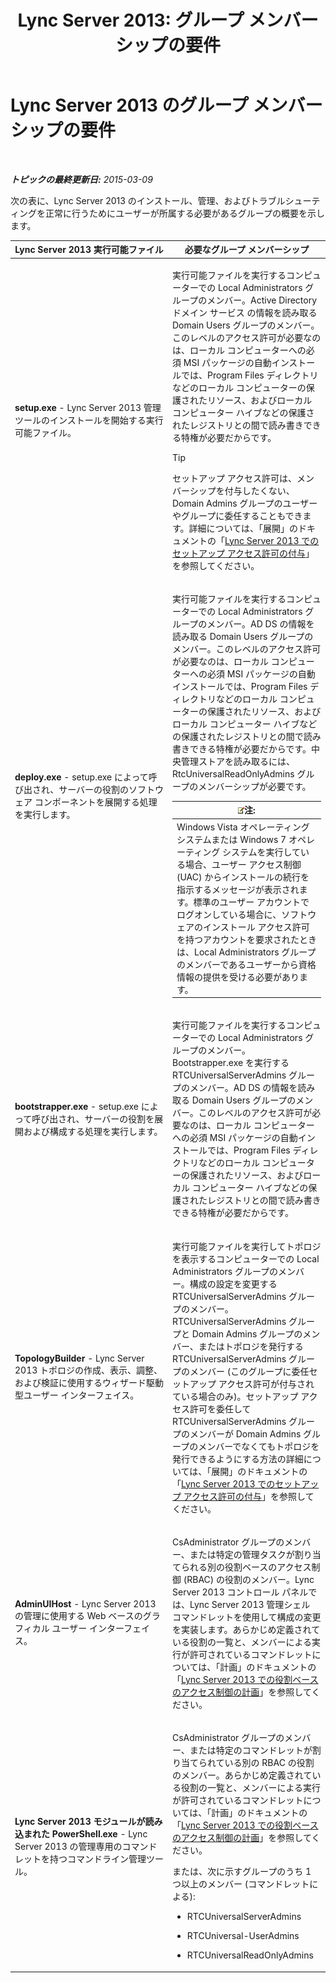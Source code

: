 ﻿---
title: 'Lync Server 2013: グループ メンバーシップの要件'
TOCTitle: グループ メンバーシップの要件
ms:assetid: 01876843-8717-4e72-baf5-866ac8cceee6
ms:mtpsurl: https://technet.microsoft.com/ja-jp/library/JJ204623(v=OCS.15)
ms:contentKeyID: 48271061
ms.date: 05/19/2016
mtps_version: v=OCS.15
ms.translationtype: HT
---

# Lync Server 2013 のグループ メンバーシップの要件

 

_**トピックの最終更新日:** 2015-03-09_

次の表に、Lync Server 2013 のインストール、管理、およびトラブルシューティングを正常に行うためにユーザーが所属する必要があるグループの概要を示します。


<table>
<colgroup>
<col style="width: 50%" />
<col style="width: 50%" />
</colgroup>
<thead>
<tr class="header">
<th>Lync Server 2013 実行可能ファイル</th>
<th>必要なグループ メンバーシップ</th>
</tr>
</thead>
<tbody>
<tr class="odd">
<td><p><strong>setup.exe</strong> - Lync Server 2013 管理ツールのインストールを開始する実行可能ファイル。</p></td>
<td><p>実行可能ファイルを実行するコンピューターでの Local Administrators グループのメンバー。Active Directory ドメイン サービス の情報を読み取る Domain Users グループのメンバー。このレベルのアクセス許可が必要なのは、ローカル コンピューターへの必須 MSI パッケージの自動インストールでは、Program Files ディレクトリなどのローカル コンピューターの保護されたリソース、およびローカル コンピューター ハイブなどの保護されたレジストリとの間で読み書きできる特権が必要だからです。</p>
<div class="alert">

> [!TIP]
> セットアップ アクセス許可は、メンバーシップを付与したくない、Domain Admins グループのユーザーやグループに委任することもできます。詳細については、「展開」のドキュメントの「<A href="lync-server-2013-granting-setup-permissions.md">Lync Server 2013 でのセットアップ アクセス許可の付与</A>」を参照してください。


</div></td>
</tr>
<tr class="even">
<td><p><strong>deploy.exe</strong> - setup.exe によって呼び出され、サーバーの役割のソフトウェア コンポーネントを展開する処理を実行します。</p></td>
<td><p>実行可能ファイルを実行するコンピューターでの Local Administrators グループのメンバー。AD DS の情報を読み取る Domain Users グループのメンバー。このレベルのアクセス許可が必要なのは、ローカル コンピューターへの必須 MSI パッケージの自動インストールでは、Program Files ディレクトリなどのローカル コンピューターの保護されたリソース、およびローカル コンピューター ハイブなどの保護されたレジストリとの間で読み書きできる特権が必要だからです。中央管理ストアを読み取るには、RtcUniversalReadOnlyAdmins グループのメンバーシップが必要です。</p>
<div class="alert">
<table>
<thead>
<tr class="header">
<th><img src="images/Gg412781.note(OCS.15).gif" title="note" alt="note" />注:</th>
</tr>
</thead>
<tbody>
<tr class="odd">
<td>Windows Vista オペレーティング システムまたは Windows 7 オペレーティング システムを実行している場合、ユーザー アクセス制御 (UAC) からインストールの続行を指示するメッセージが表示されます。標準のユーザー アカウントでログオンしている場合に、ソフトウェアのインストール アクセス許可を持つアカウントを要求されたときは、Local Administrators グループのメンバーであるユーザーから資格情報の提供を受ける必要があります。</td>
</tr>
</tbody>
</table>

</div></td>
</tr>
<tr class="odd">
<td><p><strong>bootstrapper.exe</strong> - setup.exe によって呼び出され、サーバーの役割を展開および構成する処理を実行します。</p></td>
<td><p>実行可能ファイルを実行するコンピューターでの Local Administrators グループのメンバー。Bootstrapper.exe を実行する RTCUniversalServerAdmins グループのメンバー。AD DS の情報を読み取る Domain Users グループのメンバー。このレベルのアクセス許可が必要なのは、ローカル コンピューターへの必須 MSI パッケージの自動インストールでは、Program Files ディレクトリなどのローカル コンピューターの保護されたリソース、およびローカル コンピューター ハイブなどの保護されたレジストリとの間で読み書きできる特権が必要だからです。</p></td>
</tr>
<tr class="even">
<td><p><strong>TopologyBuilder</strong> - Lync Server 2013 トポロジの作成、表示、調整、および検証に使用するウィザード駆動型ユーザー インターフェイス。</p></td>
<td><p>実行可能ファイルを実行してトポロジを表示するコンピューターでの Local Administrators グループのメンバー。構成の設定を変更する RTCUniversalServerAdmins グループのメンバー。RTCUniversalServerAdmins グループと Domain Admins グループのメンバー、またはトポロジを発行する RTCUniversalServerAdmins グループのメンバー (このグループに委任セットアップ アクセス許可が付与されている場合のみ)。セットアップ アクセス許可を委任して RTCUniversalServerAdmins グループのメンバーが Domain Admins グループのメンバーでなくてもトポロジを発行できるようにする方法の詳細については、「展開」のドキュメントの「<a href="lync-server-2013-granting-setup-permissions.md">Lync Server 2013 でのセットアップ アクセス許可の付与</a>」を参照してください。</p></td>
</tr>
<tr class="odd">
<td><p><strong>AdminUIHost</strong> - Lync Server 2013 の管理に使用する Web ベースのグラフィカル ユーザー インターフェイス。</p></td>
<td><p>CsAdministrator グループのメンバー、または特定の管理タスクが割り当てられる別の役割ベースのアクセス制御 (RBAC) の役割のメンバー。Lync Server 2013 コントロール パネルでは、Lync Server 2013 管理シェル コマンドレットを使用して構成の変更を実装します。あらかじめ定義されている役割の一覧と、メンバーによる実行が許可されているコマンドレットについては、「計画」のドキュメントの「<a href="lync-server-2013-planning-for-role-based-access-control.md">Lync Server 2013 での役割ベースのアクセス制御の計画</a>」を参照してください。</p></td>
</tr>
<tr class="even">
<td><p><strong>Lync Server 2013 モジュールが読み込まれた PowerShell.exe</strong> - Lync Server 2013 の管理専用のコマンドレットを持つコマンドライン管理ツール。</p></td>
<td><p>CsAdministrator グループのメンバー、または特定のコマンドレットが割り当てられている別の RBAC の役割のメンバー。あらかじめ定義されている役割の一覧と、メンバーによる実行が許可されているコマンドレットについては、「計画」のドキュメントの「<a href="lync-server-2013-planning-for-role-based-access-control.md">Lync Server 2013 での役割ベースのアクセス制御の計画</a>」を参照してください。</p>
<p>または、次に示すグループのうち 1 つ以上のメンバー (コマンドレットによる):</p>
<ul>
<li><p>RTCUniversalServerAdmins</p></li>
<li><p>RTCUniversal-UserAdmins</p></li>
<li><p>RTCUniversalReadOnlyAdmins</p></li>
</ul></td>
</tr>
</tbody>
</table>

